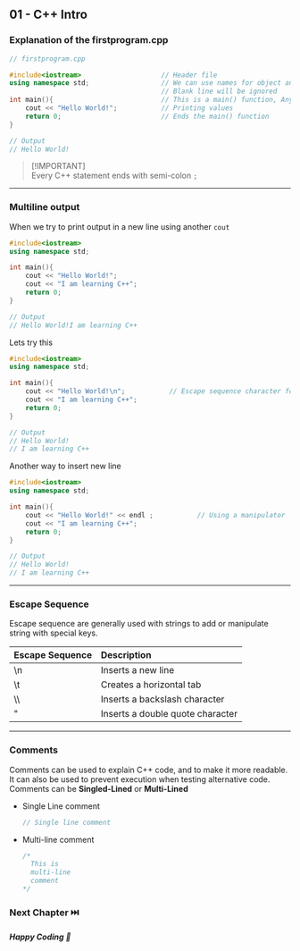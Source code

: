 ## 01 - C++ Intro

### Explanation of the firstprogram.cpp
```cpp
// firstprogram.cpp

#include<iostream>                    // Header file
using namespace std;                  // We can use names for object and variable from standard library
                                      // Blank line will be ignored
int main(){                           // This is a main() function, Any code inside its curly brackets `{}` will be executed.
    cout << "Hello World!";           // Printing values
    return 0;                         // Ends the main() function
}

// Output
// Hello World!
```
> [!IMPORTANT]\
> Every C++ statement ends with semi-colon `;`

***

### Multiline output
When we try to print output in a new line using another `cout`
```cpp
#include<iostream>
using namespace std;

int main(){
    cout << "Hello World!";
    cout << "I am learning C++";
    return 0;
}

// Output
// Hello World!I am learning C++
```

Lets try this 
```cpp
#include<iostream>
using namespace std;

int main(){
    cout << "Hello World!\n";           // Escape sequence character for new line
    cout << "I am learning C++";
    return 0;
}

// Output
// Hello World!
// I am learning C++
```

Another way to insert new line
```cpp
#include<iostream>
using namespace std;

int main(){
    cout << "Hello World!" << endl ;           // Using a manipulator
    cout << "I am learning C++";
    return 0;
}

// Output
// Hello World!
// I am learning C++
```

***

### Escape Sequence

Escape sequence are generally used with strings to add or manipulate string with special keys.

|  Escape Sequence | Description |
| :---             | :---        |
| \n |  Inserts a new line |
| \t | Creates a horizontal tab |
| \\\ | Inserts a backslash character |
| \" | Inserts a double quote character |

***

### Comments

Comments can be used to explain C++ code, and to make it more readable.<br/>
It can also be used to prevent execution when testing alternative code.<br/>
Comments can be **Singled-Lined** or **Multi-Lined**
- Single Line comment
    ```cpp
    // Single line comment
    ```
- Multi-line comment
    ```cpp
    /*
      This is
      multi-line
      comment
    */
    ```

### Next Chapter ⏭️

##### Happy Coding 💖